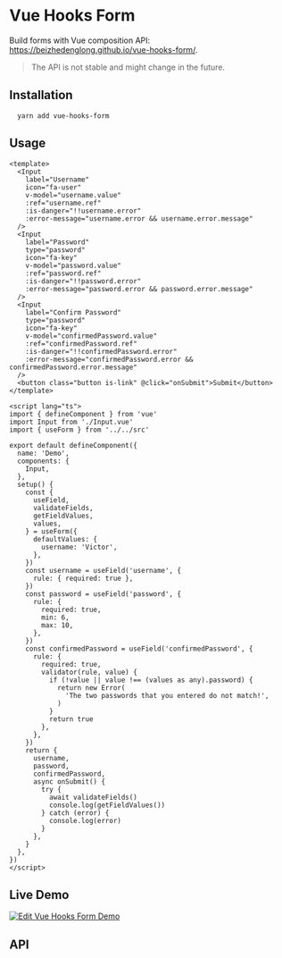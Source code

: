 # Vue Hooks Form
Build forms with Vue composition API: https://beizhedenglong.github.io/vue-hooks-form/.
>The API is not stable and might change in the future.

## Installation

```
  yarn add vue-hooks-form
```
## Usage
```vue
<template>
  <Input
    label="Username"
    icon="fa-user"
    v-model="username.value"
    :ref="username.ref"
    :is-danger="!!username.error"
    :error-message="username.error && username.error.message"
  />
  <Input
    label="Password"
    type="password"
    icon="fa-key"
    v-model="password.value"
    :ref="password.ref"
    :is-danger="!!password.error"
    :error-message="password.error && password.error.message"
  />
  <Input
    label="Confirm Password"
    type="password"
    icon="fa-key"
    v-model="confirmedPassword.value"
    :ref="confirmedPassword.ref"
    :is-danger="!!confirmedPassword.error"
    :error-message="confirmedPassword.error && confirmedPassword.error.message"
  />
  <button class="button is-link" @click="onSubmit">Submit</button>
</template>

<script lang="ts">
import { defineComponent } from 'vue'
import Input from './Input.vue'
import { useForm } from '../../src'

export default defineComponent({
  name: 'Demo',
  components: {
    Input,
  },
  setup() {
    const {
      useField,
      validateFields,
      getFieldValues,
      values,
    } = useForm({
      defaultValues: {
        username: 'Victor',
      },
    })
    const username = useField('username', {
      rule: { required: true },
    })
    const password = useField('password', {
      rule: {
        required: true,
        min: 6,
        max: 10,
      },
    })
    const confirmedPassword = useField('confirmedPassword', {
      rule: {
        required: true,
        validator(rule, value) {
          if (!value || value !== (values as any).password) {
            return new Error(
              'The two passwords that you entered do not match!',
            )
          }
          return true
        },
      },
    })
    return {
      username,
      password,
      confirmedPassword,
      async onSubmit() {
        try {
          await validateFields()
          console.log(getFieldValues())
        } catch (error) {
          console.log(error)
        }
      },
    }
  },
})
</script>
```
## Live Demo
[![Edit Vue Hooks Form Demo](https://codesandbox.io/static/img/play-codesandbox.svg)](https://codesandbox.io/s/vue-hooks-form-demo-lqtp0?fontsize=14&hidenavigation=1&theme=dark)


## API
